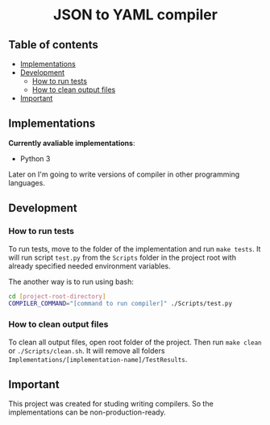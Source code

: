 <h1 align="center">
    JSON to YAML compiler
</h1>

## Table of contents
- [Implementations](#implementations)
- [Development](#development)
    * [How to run tests](#how-to-run-tests)
    * [How to clean output files](#how-to-clean-output-files)
- [Important](#important)

## Implementations
__Currently avaliable implementations__:
- Python 3

Later on I'm going to write versions of compiler in other programming languages.

## Development
### How to run tests
To run tests, move to the folder of the implementation and run `make tests`. It will run script `test.py` from the `Scripts` folder in the project root with already specified needed environment variables. 

The another way is to run using bash:
```bash
cd [project-root-directory]
COMPILER_COMMAND="[command to run compiler]" ./Scripts/test.py
```

### How to clean output files
To clean all output files, open root folder of the project. Then run `make clean` or `./Scripts/clean.sh`. It will remove all folders `Implementations/[implementation-name]/TestResults`.

## Important
This project was created for studing writing compilers. So the implementations can be non-production-ready.

